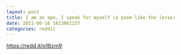 ```yaml
--- 
layout: post 
title: I am an ape, I speak for myself (a poem like the lorax) 
date: 2021-06-16 1623861237 
categories: reddit 
--- 
```

https://redd.it/o18zm9